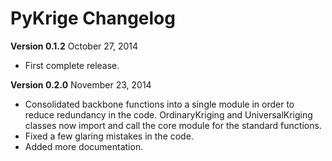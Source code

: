 PyKrige Changelog
=================

**Version 0.1.2**
October 27, 2014

* First complete release.

**Version 0.2.0**
November 23, 2014

* Consolidated backbone functions into a single module in order to reduce redundancy in the code. OrdinaryKriging and UniversalKriging classes now import and call the core module for the standard functions.
* Fixed a few glaring mistakes in the code.
* Added more documentation.